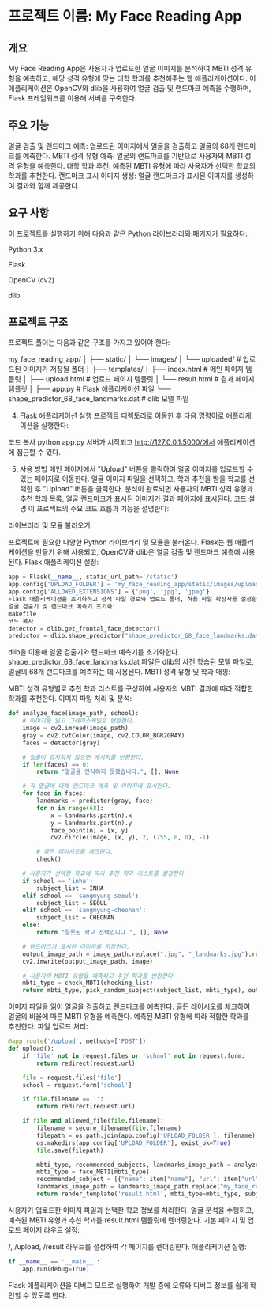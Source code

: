 # 프로젝트 이름: My Face Reading App

## 개요
My Face Reading App은 사용자가 업로드한 얼굴 이미지를 분석하여 MBTI 성격 유형을 예측하고, 해당 성격 유형에 맞는 대학 학과를 추천해주는 웹 애플리케이션이다. 이 애플리케이션은 OpenCV와 dlib을 사용하여 얼굴 검출 및 랜드마크 예측을 수행하며, Flask 프레임워크를 이용해 서버를 구축한다.

## 주요 기능
얼굴 검출 및 랜드마크 예측: 업로드된 이미지에서 얼굴을 검출하고 얼굴의 68개 랜드마크를 예측한다.
MBTI 성격 유형 예측: 얼굴의 랜드마크를 기반으로 사용자의 MBTI 성격 유형을 예측한다.
대학 학과 추천: 예측된 MBTI 유형에 따라 사용자가 선택한 학교의 학과를 추천한다.
랜드마크 표시 이미지 생성: 얼굴 랜드마크가 표시된 이미지를 생성하여 결과와 함께 제공한다.

## 요구 사항
이 프로젝트를 실행하기 위해 다음과 같은 Python 라이브러리와 패키지가 필요하다:

Python 3.x

Flask

OpenCV (cv2)

dlib


## 프로젝트 구조
프로젝트 폴더는 다음과 같은 구조를 가지고 있어야 한다:

my_face_reading_app/
│
├── static/
│   └── images/
│       └── uploaded/   # 업로드된 이미지가 저장될 폴더
│
├── templates/
│   ├── index.html      # 메인 페이지 템플릿
│   ├── upload.html     # 업로드 페이지 템플릿
│   └── result.html     # 결과 페이지 템플릿
│
├── app.py              # Flask 애플리케이션 파일
└── shape_predictor_68_face_landmarks.dat  # dlib 모델 파일


4. Flask 애플리케이션 실행
프로젝트 디렉토리로 이동한 후 다음 명령어로 애플리케이션을 실행한다:

코드 복사
python app.py
서버가 시작되고 http://127.0.0.1:5000/에서 애플리케이션에 접근할 수 있다.

5. 사용 방법
메인 페이지에서 "Upload" 버튼을 클릭하여 얼굴 이미지를 업로드할 수 있는 페이지로 이동한다.
얼굴 이미지 파일을 선택하고, 학과 추천을 받을 학교를 선택한 후 "Upload" 버튼을 클릭한다.
분석이 완료되면 사용자의 MBTI 성격 유형과 추천 학과 목록, 얼굴 랜드마크가 표시된 이미지가 결과 페이지에 표시된다.
코드 설명
이 프로젝트의 주요 코드 흐름과 기능을 설명한다:

라이브러리 및 모듈 불러오기:

프로젝트에 필요한 다양한 Python 라이브러리 및 모듈을 불러온다. Flask는 웹 애플리케이션을 만들기 위해 사용되고, OpenCV와 dlib은 얼굴 검출 및 랜드마크 예측에 사용된다.
Flask 애플리케이션 설정:


```python
app = Flask(__name__, static_url_path='/static')
app.config['UPLOAD_FOLDER'] = 'my_face_reading_app/static/images/uploaded/'
app.config['ALLOWED_EXTENSIONS'] = {'png', 'jpg', 'jpeg'}
Flask 애플리케이션을 초기화하고 정적 파일 경로와 업로드 폴더, 허용 파일 확장자를 설정한다.
얼굴 검출기 및 랜드마크 예측기 초기화:
makefile
코드 복사
detector = dlib.get_frontal_face_detector()
predictor = dlib.shape_predictor("shape_predictor_68_face_landmarks.dat")
```
dlib을 이용해 얼굴 검출기와 랜드마크 예측기를 초기화한다. shape_predictor_68_face_landmarks.dat 파일은 dlib의 사전 학습된 모델 파일로, 얼굴의 68개 랜드마크를 예측하는 데 사용된다.
MBTI 성격 유형 및 학과 매핑:

MBTI 성격 유형별로 추천 학과 리스트를 구성하여 사용자의 MBTI 결과에 따라 적합한 학과를 추천한다.
이미지 파일 처리 및 분석:


```python
def analyze_face(image_path, school):
    # 이미지를 읽고 그레이스케일로 변환한다.
    image = cv2.imread(image_path)
    gray = cv2.cvtColor(image, cv2.COLOR_BGR2GRAY)
    faces = detector(gray)

    # 얼굴이 감지되지 않으면 메시지를 반환한다.
    if len(faces) == 0:
        return "얼굴을 인식하지 못했습니다.", [], None

    # 각 얼굴에 대해 랜드마크 예측 및 이미지에 표시한다.
    for face in faces:
        landmarks = predictor(gray, face)
        for n in range(68):
            x = landmarks.part(n).x
            y = landmarks.part(n).y
            face_point[n] = [x, y]
            cv2.circle(image, (x, y), 2, (255, 0, 0), -1)

        # 골든 레이시오를 체크한다.
        check()

    # 사용자가 선택한 학교에 따라 추천 학과 리스트를 설정한다.
    if school == 'inha':
        subject_list = INHA
    elif school == 'sangmyung-seoul':
        subject_list = SEOUL
    elif school == 'sangmyung-cheonan':
        subject_list = CHEONAN
    else:
        return "잘못된 학교 선택입니다.", [], None

    # 랜드마크가 표시된 이미지를 저장한다.
    output_image_path = image_path.replace(".jpg", "_landmarks.jpg").replace(".png", "_landmarks.png")
    cv2.imwrite(output_image_path, image)

    # 사용자의 MBTI 유형을 예측하고 추천 학과를 반환한다.
    mbti_type = check_MBTI(checking_list)
    return mbti_type, pick_random_subject(subject_list, mbti_type), output_image_path
```
이미지 파일을 읽어 얼굴을 검출하고 랜드마크를 예측한다.
골든 레이시오를 체크하여 얼굴의 비율에 따른 MBTI 유형을 예측한다.
예측된 MBTI 유형에 따라 적합한 학과를 추천한다.
파일 업로드 처리:

```python
@app.route('/upload', methods=['POST'])
def upload():
    if 'file' not in request.files or 'school' not in request.form:
        return redirect(request.url)

    file = request.files['file']
    school = request.form['school']

    if file.filename == '':
        return redirect(request.url)

    if file and allowed_file(file.filename):
        filename = secure_filename(file.filename)
        filepath = os.path.join(app.config['UPLOAD_FOLDER'], filename)
        os.makedirs(app.config['UPLOAD_FOLDER'], exist_ok=True)
        file.save(filepath)

        mbti_type, recommended_subjects, landmarks_image_path = analyze_face(filepath, school)
        mbti_type = face_MBTI[mbti_type]
        recommended_subject = [{"name": item["name"], "url": item["url"]} for item in subjects if item["name"] in recommended_subjects]
        landmarks_image_path = landmarks_image_path.replace("my_face_reading_app/", "")
        return render_template('result.html', mbti_type=mbti_type, subjects=recommended_subject, image_path=landmarks_image_path)
```
        
사용자가 업로드한 이미지 파일과 선택한 학교 정보를 처리한다.
얼굴 분석을 수행하고, 예측된 MBTI 유형과 추천 학과를 result.html 템플릿에 렌더링한다.
기본 페이지 및 업로드 페이지 라우트 설정:

/, /upload, /result 라우트를 설정하여 각 페이지를 렌더링한다.
애플리케이션 실행:

```python
if __name__ == '__main__':
    app.run(debug=True)
```
Flask 애플리케이션을 디버그 모드로 실행하여 개발 중에 오류와 디버그 정보를 쉽게 확인할 수 있도록 한다.
